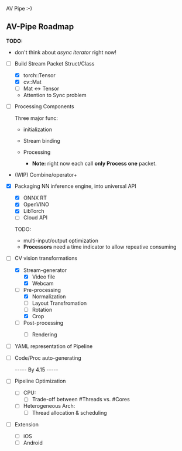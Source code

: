 AV Pipe :-)

## AV-Pipe Roadmap

**TODO:** 

* don't think about *async iterator* right now!

* [ ] Build Stream Packet Struct/Class

  * [x] torch::Tensor
  * [x] cv::Mat
  * [ ] Mat <-> Tensor
  * Attention to Sync problem

* [ ] Processing Components

  Three major func:

  * initialization
  * Stream binding
  * Processing
    
    * **Note:** right now each call **only Process one** packet.
* (WIP) Combine/operator+
  
* [x] Packaging NN inference engine, into universal API
  
    * [x] ONNX RT
    * [x] OpenVINO
    * [x] LibTorch
  * [ ] Cloud API
  
  TODO: 
  
    * multi-input/output optimization
  * **Processors** need a time indicator to allow repeative consuming
  
* [ ] CV vision transformations
  
    * [x] Stream-generator
      * [x] Video file
      * [x] Webcam
    * [ ] Pre-processing
      * [x] Normalization
      * [ ] Layout Transfromation
      * [ ] Rotation
      * [x] Crop
    * [ ] Post-processing
      * [ ] Rendering


* [ ] YAML representation of Pipeline

* [ ] Code/Proc auto-generating

  ----- By 4.15 -----

* [ ] Pipeline Optimization

  * [ ] CPU:
    * [ ] Trade-off between #Threads vs. #Cores
  * [ ] Heterogeneous Arch:
    * [ ] Thread allocation & scheduling

* [ ] Extension

  * [ ] iOS
  * [ ] Android